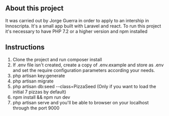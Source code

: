 
## About this project

It was carried out by Jorge Guerra in order to apply to an intership in Innoscripta. It's a small app built with Laravel and react. To run this project it's necessary to have PHP 7.2 or a higher version and npm installed

## Instructions

1. Clone the project and run composer install
2. If .env file isn't created, create a copy of .env.example and store as .env and set the require configuration parameters according your needs.
3. php artisan key:generate
4. php artisan migrate
5. php artisan db:seed --class=PizzaSeed (Only if you want to load the initial 7 pizzas by default)
6. npm install && npm run dev
7. php artisan serve and you'll be able to browser on your localhost through the port 9000

